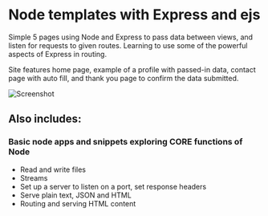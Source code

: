 # Node templates with Express and ejs

Simple 5 pages using Node and Express to pass data between views, and listen for requests to given routes. Learning to use some of the powerful aspects of Express in routing.

Site features home page, example of a profile with passed-in data, contact page with auto fill, and thank you page to confirm the data submitted.

![Screenshot](https://i.imgur.com/vXMLg9k.jpg)

## Also includes:
### Basic node apps and snippets exploring CORE functions of Node

- Read and write files
- Streams
- Set up a server to listen on a port, set response headers
- Serve plain text, JSON and HTML
- Routing and serving HTML content
